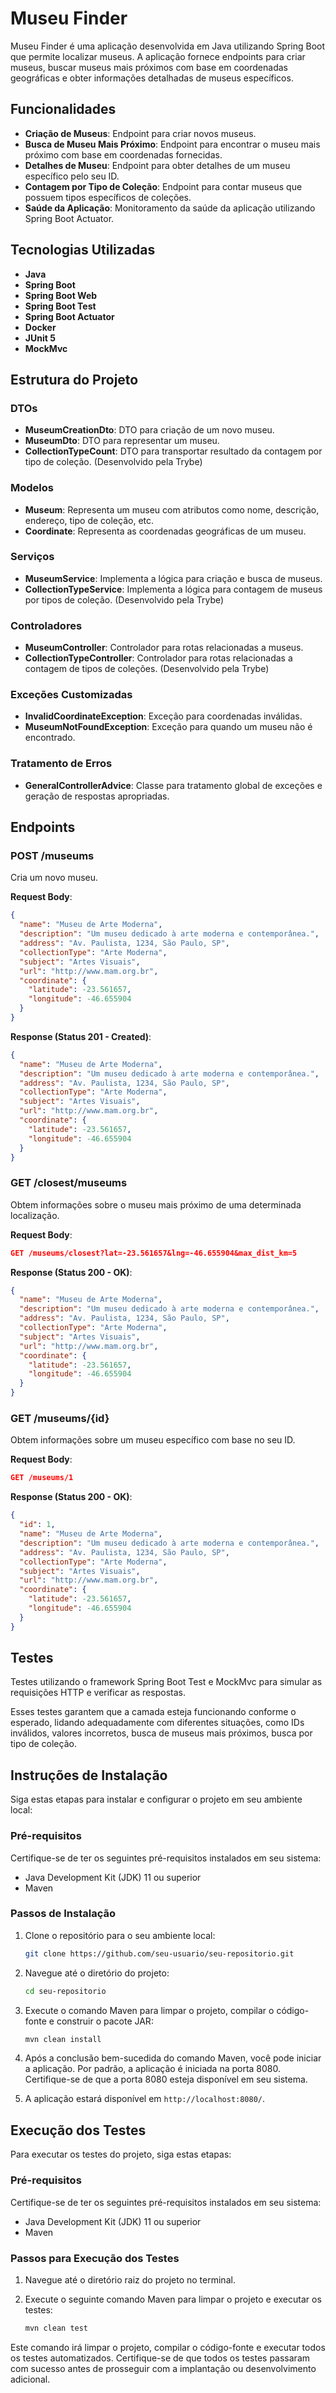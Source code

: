<!-- Olá, Tryber!
Esse é apenas um arquivo inicial para o README do seu projeto.
É essencial que você preencha esse documento por conta própria, ok?
Não deixe de usar nossas dicas de escrita de README de projetos, e deixe sua criatividade brilhar!
:warning: IMPORTANTE: você precisa deixar nítido:
- quais arquivos/pastas foram desenvolvidos por você; 
- quais arquivos/pastas foram desenvolvidos por outra pessoa estudante;
- quais arquivos/pastas foram desenvolvidos pela Trybe.
-->
# Museu Finder

Museu Finder é uma aplicação desenvolvida em Java utilizando Spring Boot que permite localizar museus. A aplicação fornece endpoints para criar museus, buscar museus mais próximos com base em coordenadas geográficas e obter informações detalhadas de museus específicos.

## Funcionalidades

<ul>
  <li><strong>Criação de Museus</strong>: Endpoint para criar novos museus.</li>
  <li><strong>Busca de Museu Mais Próximo</strong>: Endpoint para encontrar o museu mais próximo com base em coordenadas fornecidas.</li>
  <li><strong>Detalhes de Museu</strong>: Endpoint para obter detalhes de um museu específico pelo seu ID.</li>
  <li><strong>Contagem por Tipo de Coleção</strong>: Endpoint para contar museus que possuem tipos específicos de coleções.</li>
  <li><strong>Saúde da Aplicação</strong>: Monitoramento da saúde da aplicação utilizando Spring Boot Actuator.</li>
</ul>

## Tecnologias Utilizadas

<ul>
  <li><strong>Java</strong></li>
  <li><strong>Spring Boot</strong></li>
  <li><strong>Spring Boot Web</strong></li>
  <li><strong>Spring Boot Test</strong></li>
  <li><strong>Spring Boot Actuator</strong></li>
  <li><strong>Docker</strong></li>
  <li><strong>JUnit 5</strong></li>
  <li><strong>MockMvc</strong></li>
</ul>

## Estrutura do Projeto

### DTOs

<ul>
  <li><strong>MuseumCreationDto</strong>: DTO para criação de um novo museu.</li>
  <li><strong>MuseumDto</strong>: DTO para representar um museu.</li>
  <li><strong>CollectionTypeCount</strong>: DTO para transportar resultado da contagem por tipo de coleção. (Desenvolvido pela Trybe)</li>
</ul>

### Modelos

<ul>
  <li><strong>Museum</strong>: Representa um museu com atributos como nome, descrição, endereço, tipo de coleção, etc.</li>
  <li><strong>Coordinate</strong>: Representa as coordenadas geográficas de um museu.</li>
</ul>

### Serviços

<ul>
  <li><strong>MuseumService</strong>: Implementa a lógica para criação e busca de museus.</li>
  <li><strong>CollectionTypeService</strong>: Implementa a lógica para contagem de museus por tipos de coleção. (Desenvolvido pela Trybe)</li>
</ul>

### Controladores

<ul>
  <li><strong>MuseumController</strong>: Controlador para rotas relacionadas a museus.</li>
  <li><strong>CollectionTypeController</strong>: Controlador para rotas relacionadas a contagem de tipos de coleções. (Desenvolvido pela Trybe)</li>
</ul>

### Exceções Customizadas

<ul>
  <li><strong>InvalidCoordinateException</strong>: Exceção para coordenadas inválidas.</li>
  <li><strong>MuseumNotFoundException</strong>: Exceção para quando um museu não é encontrado.</li>
</ul>

### Tratamento de Erros

<ul>
  <li><strong>GeneralControllerAdvice</strong>: Classe para tratamento global de exceções e geração de respostas apropriadas.</li>
</ul>

## Endpoints

### POST /museums
Cria um novo museu.

**Request Body**:
```json
{
  "name": "Museu de Arte Moderna",
  "description": "Um museu dedicado à arte moderna e contemporânea.",
  "address": "Av. Paulista, 1234, São Paulo, SP",
  "collectionType": "Arte Moderna",
  "subject": "Artes Visuais",
  "url": "http://www.mam.org.br",
  "coordinate": {
    "latitude": -23.561657,
    "longitude": -46.655904
  }
}
```
**Response (Status 201 - Created)**:
```json
{
  "name": "Museu de Arte Moderna",
  "description": "Um museu dedicado à arte moderna e contemporânea.",
  "address": "Av. Paulista, 1234, São Paulo, SP",
  "collectionType": "Arte Moderna",
  "subject": "Artes Visuais",
  "url": "http://www.mam.org.br",
  "coordinate": {
    "latitude": -23.561657,
    "longitude": -46.655904
  }
}
```


### GET /closest/museums
Obtem informações sobre o museu mais próximo de uma determinada localização.

**Request Body**:
```json
GET /museums/closest?lat=-23.561657&lng=-46.655904&max_dist_km=5
```
**Response (Status 200 - OK)**:
```json
{
  "name": "Museu de Arte Moderna",
  "description": "Um museu dedicado à arte moderna e contemporânea.",
  "address": "Av. Paulista, 1234, São Paulo, SP",
  "collectionType": "Arte Moderna",
  "subject": "Artes Visuais",
  "url": "http://www.mam.org.br",
  "coordinate": {
    "latitude": -23.561657,
    "longitude": -46.655904
  }
}
```


### GET /museums/{id}
Obtem informações sobre um museu específico com base no seu ID.

**Request Body**:
```json
GET /museums/1
```
**Response (Status 200 - OK)**:
```json
{
  "id": 1,
  "name": "Museu de Arte Moderna",
  "description": "Um museu dedicado à arte moderna e contemporânea.",
  "address": "Av. Paulista, 1234, São Paulo, SP",
  "collectionType": "Arte Moderna",
  "subject": "Artes Visuais",
  "url": "http://www.mam.org.br",
  "coordinate": {
    "latitude": -23.561657,
    "longitude": -46.655904
  }
}
```

## Testes

Testes utilizando o framework Spring Boot Test e MockMvc para simular as requisições HTTP e verificar as respostas.

Esses testes garantem que a camada esteja funcionando conforme o esperado, lidando adequadamente com diferentes situações, como IDs inválidos, valores incorretos, busca de museus mais próximos, busca por tipo de coleção.


## Instruções de Instalação

Siga estas etapas para instalar e configurar o projeto em seu ambiente local:

### Pré-requisitos

Certifique-se de ter os seguintes pré-requisitos instalados em seu sistema:

- Java Development Kit (JDK) 11 ou superior
- Maven

### Passos de Instalação

1. Clone o repositório para o seu ambiente local:

    ```bash
    git clone https://github.com/seu-usuario/seu-repositorio.git
    ```

2. Navegue até o diretório do projeto:

    ```bash
    cd seu-repositorio
    ```

3. Execute o comando Maven para limpar o projeto, compilar o código-fonte e construir o pacote JAR:

    ```bash
    mvn clean install
    ```

4. Após a conclusão bem-sucedida do comando Maven, você pode iniciar a aplicação. Por padrão, a aplicação é iniciada na porta 8080. Certifique-se de que a porta 8080 esteja disponível em seu sistema.

5. A aplicação estará disponível em `http://localhost:8080/`.

## Execução dos Testes

Para executar os testes do projeto, siga estas etapas:

### Pré-requisitos

Certifique-se de ter os seguintes pré-requisitos instalados em seu sistema:

- Java Development Kit (JDK) 11 ou superior
- Maven

### Passos para Execução dos Testes

1. Navegue até o diretório raiz do projeto no terminal.

2. Execute o seguinte comando Maven para limpar o projeto e executar os testes:

    ```bash
    mvn clean test
    ```

Este comando irá limpar o projeto, compilar o código-fonte e executar todos os testes automatizados. Certifique-se de que todos os testes passaram com sucesso antes de prosseguir com a implantação ou desenvolvimento adicional.
